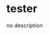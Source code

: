 # tester
no description

<!DOCTYPE html>
<html>
<head>
	<title></title>
</head>
<body>

</body>
</html>
